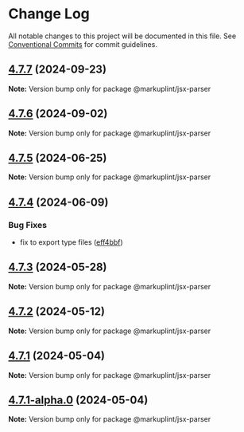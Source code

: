 # Change Log

All notable changes to this project will be documented in this file.
See [Conventional Commits](https://conventionalcommits.org) for commit guidelines.

## [4.7.7](https://github.com/markuplint/markuplint/compare/@markuplint/jsx-parser@4.7.6...@markuplint/jsx-parser@4.7.7) (2024-09-23)

**Note:** Version bump only for package @markuplint/jsx-parser

## [4.7.6](https://github.com/markuplint/markuplint/compare/@markuplint/jsx-parser@4.7.5...@markuplint/jsx-parser@4.7.6) (2024-09-02)

**Note:** Version bump only for package @markuplint/jsx-parser

## [4.7.5](https://github.com/markuplint/markuplint/compare/@markuplint/jsx-parser@4.7.4...@markuplint/jsx-parser@4.7.5) (2024-06-25)

**Note:** Version bump only for package @markuplint/jsx-parser

## [4.7.4](https://github.com/markuplint/markuplint/compare/@markuplint/jsx-parser@4.7.3...@markuplint/jsx-parser@4.7.4) (2024-06-09)

### Bug Fixes

- fix to export type files ([eff4bbf](https://github.com/markuplint/markuplint/commit/eff4bbfd127574809dc5e15d7cafe87699758ee0))

## [4.7.3](https://github.com/markuplint/markuplint/compare/@markuplint/jsx-parser@4.7.2...@markuplint/jsx-parser@4.7.3) (2024-05-28)

**Note:** Version bump only for package @markuplint/jsx-parser

## [4.7.2](https://github.com/markuplint/markuplint/compare/@markuplint/jsx-parser@4.7.1...@markuplint/jsx-parser@4.7.2) (2024-05-12)

**Note:** Version bump only for package @markuplint/jsx-parser

## [4.7.1](https://github.com/markuplint/markuplint/compare/@markuplint/jsx-parser@4.7.1-alpha.0...@markuplint/jsx-parser@4.7.1) (2024-05-04)

**Note:** Version bump only for package @markuplint/jsx-parser

## [4.7.1-alpha.0](https://github.com/markuplint/markuplint/compare/@markuplint/jsx-parser@4.7.0...@markuplint/jsx-parser@4.7.1-alpha.0) (2024-05-04)

**Note:** Version bump only for package @markuplint/jsx-parser
